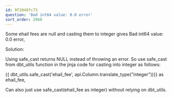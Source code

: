 ```yaml
---
id: 9f2048fc73
question: 'Bad int64 value: 0.0 error'
sort_order: 2960
---
```


Some ehail fees are null and casting them to integer gives Bad int64 value: 0.0 error,

Solution:

Using safe_cast returns NULL instead of throwing an error. So use safe_cast from dbt_utils function in the jinja code for casting into integer as follows:

{{ dbt_utils.safe_cast('ehail_fee',  api.Column.translate_type("integer"))}} as ehail_fee,

Can also just use safe_cast(ehail_fee as integer) without relying on dbt_utils.

